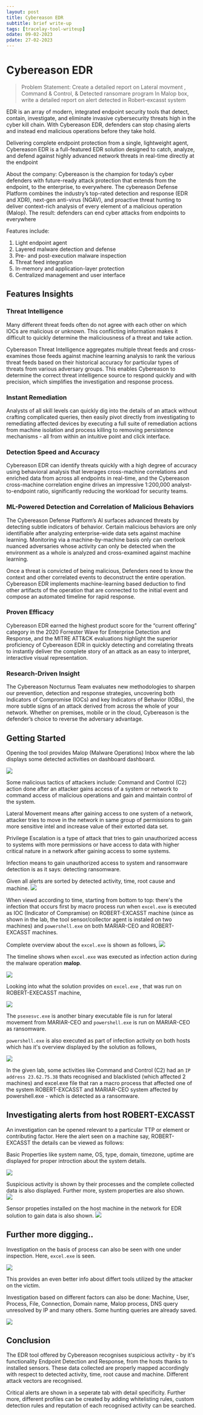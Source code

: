 ```yaml
---
layout: post
title: Cybereason EDR
subtitle: brief write-up
tags: [tracelay-tool-writeup]
odate: 09-02-2023
pdate: 27-02-2023
---
```

# Cybereason EDR
> Problem Statement:
> Create a detailed report on Lateral movment , Command & Control, & Detected ransomare program 
> In Malop box, write a detailed report on alert detected in Robert-excasst system

EDR is an array of modern, integrated endpoint security tools that detect, contain, investigate, and eliminate invasive cybersecurity threats high in the cyber kill chain. With Cybereason EDR, defenders can stop chasing alerts and instead end malicious operations before they take hold.

Delivering complete endpoint protection from a single, lightweight agent, Cybereason EDR is a full-featured EDR solution designed to catch, analyze, and defend against highly advanced network threats in real-time directly at the endpoint

About the company:
Cybereason is the champion for today’s cyber defenders with future-ready attack protection that extends from the endpoint, to the enterprise, to everywhere. The cybereason Defense Platform combines the industry’s top-rated detection and response (EDR and XDR), next-gen anti-virus (NGAV), and proactive threat hunting to deliver context-rich analysis of every element of a malicious operation (Malop). The result: defenders can end cyber attacks from endpoints to everywhere

Features include:
1. Light endpoint agent
2. Layered malware detection and defense
3. Pre- and post-execution malware inspection
4. Threat feed integration
5. In-memory and application-layer protection
6. Centralized management and user interface

## Features Insights
### Threat Intelligence
Many different threat feeds often do not agree with each other on which IOCs are malicious or unknown. This conflicting information makes it difficult to quickly determine the maliciousness of a threat and take action.

Cybereason Threat Intelligence aggregates multiple threat feeds and cross-examines those feeds against machine learning analysis to rank the various threat feeds based on their historical accuracy for particular types of threats from various adversary groups. This enables Cybereason to determine the correct threat intelligence source to respond quickly and with precision, which simplifies the investigation and response process.

### Instant Remediation
Analysts of all skill levels can quickly dig into the details of an attack without crafting complicated queries, then easily pivot directly from investigating to remediating affected devices by executing a full suite of remediation actions from machine isolation and process killing to removing persistence mechanisms - all from within an intuitive point and click interface.

### Detection Speed and Accuracy
Cybereason EDR can identify threats quickly with a high degree of accuracy using behavioral analysis that leverages cross-machine correlations and enriched data from across all endpoints in real-time, and the Cybereason cross-machine correlation engine drives an impressive 1:200,000 analyst-to-endpoint ratio, significantly reducing the workload for security teams.

### ML-Powered Detection and Correlation of Malicious Behaviors
The Cybereason Defense Platform’s AI surfaces advanced threats by detecting subtle indicators of behavior. Certain malicious behaviors are only identifiable after analyzing enterprise-wide data sets against machine learning. Monitoring via a machine-by-machine basis only can overlook nuanced adversaries whose activity can only be detected when the environment as a whole is analyzed and cross-examined against machine learning.

Once a threat is convicted of being malicious, Defenders need to know the context and other correlated events to deconstruct the entire operation. Cybereason EDR implements machine-learning based deduction to find other artifacts of the operation that are connected to the initial event and compose an automated timeline for rapid response.

### Proven Efficacy
Cybereason EDR earned the highest product score for the “current offering” category in the 2020 Forrester Wave for Enterprise Detection and Response, and the MITRE ATT&CK evaluations highlight the superior proficiency of Cybereason EDR in quickly detecting and correlating threats to instantly deliver the complete story of an attack as an easy to interpret, interactive visual representation.

### Research-Driven Insight
The Cybereason Nocturnus Team evaluates new methodologies to sharpen our prevention, detection and response strategies, uncovering both Indicators of Compromise (IOCs) and key Indicators of Behavior (IOBs), the more subtle signs of an attack derived from across the whole of your network. Whether on premises, mobile or in the cloud, Cybereason is the defender’s choice to reverse the adversary advantage.

## Getting Started
Opening the tool provides Malop (Malware Operations) Inbox where the lab displays some detected activities on dashboard dashboard.

![](../../../assets/images/cybereason/discovery_board.png)

Some malicious tactics of attackers include:
Command and Control (C2) action done after an attacker gains access of a system or network to command access of malicious operations and gain and maintain control of the system.

Lateral Movement means after gaining access to one system of a network, attacker tries to move in the network in same group of permissions to gain more sensitive intel and increase value of their extorted data set.

Privilege Escalation is a type of attack that tries to gain unauthorized access to systems with more permissions or have access to data with higher critical nature in a network after gaining access to some systems.

Infection means to gain unauthorized access to system and ransomware detection is as it says: detecting ransomware.

Given all alerts are sorted by detected activity, time, root cause and machine.
![](../../../assets/images/cybereason/malop.png)

When viewd according to time, starting from bottom to top: there's the infection that occurs first by macro process run when `excel.exe` is executed as IOC (Indicator of Compramise) on ROBERT-EXCASST machine (since as shown in the lab, the tool sensor/collector agent is instaled on two machines) and `powershell.exe` on both MARIAR-CEO and ROBERT-EXCASST machines.

Complete overview about the `excel.exe` is shown as follows,
![](../../../assets/images/cybereason/proc_excel_exe_overview.png)

The timeline shows when `excel.exe` was executed as infection action during the malware operation **malop**.

![](../../../assets/images/cybereason/proc_excel_exe_more_timeline.png)

Looking into what the solution provides on `excel.exe` , that was run on ROBERT-EXECASST machine,

![](../../../assets/images/cybereason/proc_excel_exe_more_machine.png)

The `psexesvc.exe` is another binary executable file is run for lateral movement from MARIAR-CEO and `powershell.exe` is run on MARIAR-CEO as ransomware. 

`powershell.exe` is also executed as part of infection activity on both hosts which has it's overview displayed by the solution as follows,

![](../../../assets/images/cybereason/proc_pwrshl_overview.png)

In the given lab, some activities like Command and Control (C2) had an `IP address 23.62.75.38` thats recognised and blacklisted (which affected 2 machines) and excel.exe file that ran a macro process that affected one of the system ROBERT-EXCASST and MARIAR-CEO system affected by powershell.exe - which is detected as a ransomware.

## Investigating alerts from host ROBERT-EXCASST
An investigation can be opened relevant to a particular TTP or element or contributing factor. Here the alert seen on a machine say, ROBERT-EXCASST the details can be viewed as follows:

Basic Properties like system name, OS, type, domain, timezone, uptime are displayed for proper introction about the system details.

![](../../../assets/images/cybereason/investigation_by_host_robert1.png)

Suspicious activity is shown by their processes and the complete collected data is also displayed. Further more, system properties are also shown.  
![](../../../assets/images/cybereason/investigation_by_host_robert2.png)

Sensor propeties installed on the host machine in the network for EDR solution to gain data is also shown.
![](../../../assets/images/cybereason/investigation_by_host_robert3.png)

## Further more digging..
Investigation on the basis of process can also be seen with one under inspection. Here, `excel.exe` is seen.

![](../../../assets/images/cybereason/proc_excel_exe_more.png)

This provides an even better info about differt tools utilized by the attacker on the victim.

Investigation based on different factors can also be done: Machine, User, Process, File, Connection, Domain name, Malop process, DNS query unresolved by IP and many others.
Some hunting queries are already saved.

![](../../../assets/images/cybereason/investigation_saved_queries.png)

## Conclusion
The EDR tool offered by Cybereason recognises suspicious activity - by it's functionality Endpoint Detection and Response, from the hosts thanks to installed sensors. These data collected are properly mapped accordingly with respect to detected activity, time, root cause and machine. Different attack vectors are recognised. 

Critical alerts are shown in a seperate tab with detail specificity. Further more, different profiles can be created by adding whitelisting rules, custom detection rules and reputation of each recognised activity can be searched.